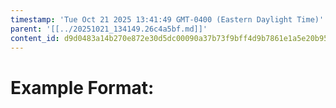 ```yaml
---
timestamp: 'Tue Oct 21 2025 13:41:49 GMT-0400 (Eastern Daylight Time)'
parent: '[[../20251021_134149.26c4a5bf.md]]'
content_id: d9d0483a14b270e872e30d5dc00090a37b73f9bff4d9b7861e1a5e20b95bd404
---
```


# Example Format:
